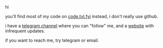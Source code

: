 hi

you'll find most of my code on [code.tvl.fyi](https://code.tvl.fyi) instead, i don't really use github.

i have a [telegram channel](https://t.me/tazlog) where you can "follow" me, and a [website](https://tazj.in/) with infrequent updates.

if you want to reach me, try telegram or email.
